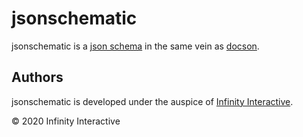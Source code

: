 # jsonschematic

jsonschematic is a [json schema][] in the same vein as 
[docson][].

## Authors

jsonschematic is developed under the auspice of 
[Infinity Interactive](https://www.iinteractive.com/).

© 2020 Infinity Interactive

[json schema]: https://json-schema.org
[docson]: https://github.com/lbovet/docson
